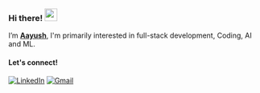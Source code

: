 ### Hi there! <img src="https://emojis.slackmojis.com/emojis/images/1536351075/4594/blob-wave.gif" width="25"/>

I’m [**Aayush**](https://aayushai-github-io.vercel.app/), 
I'm primarily interested in full-stack development, Coding, AI and ML.


#### Let's connect!
[<img alt="LinkedIn" src="https://img.shields.io/badge/LinkedIn-%230E76A8.svg?&style=for-the-badge&logo=LinkedIn&logoColor=white" />](http://www.linkedin.com/in/aayushpandey)
[<img alt="Gmail" src="https://img.shields.io/badge/Gmail-D14836?style=for-the-badge&logo=gmail&logoColor=white)" />](mailto:aayushhp17@gmail.com)
<!---[<img alt="Instagram" src="https://img.shields.io/badge/Instagram-%23E4405F.svg?style=for-the-badge&logo=Instagram&logoColor=white" />](https://www.instagram.com/aayushxp/)
--->


<!---
aayushai/aayushai is a ✨ special ✨ repository because its `README.md` (this file) appears on your GitHub profile.
You can click the Preview link to take a look at your changes.
--->

<!---
[![An image of @aayushai's Holopin badges, which is a link to view their full Holopin profile](https://holopin.me/aayushai)](https://holopin.io/@aayushai)
--->
